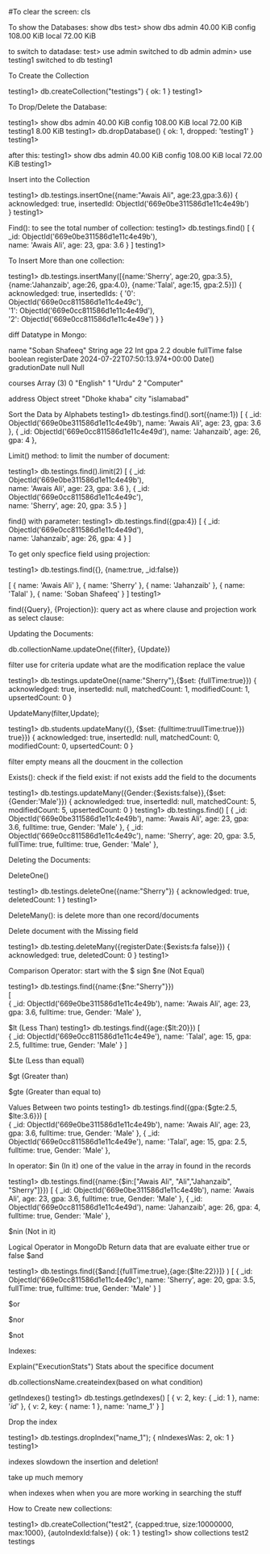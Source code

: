 
#To clear the screen:
cls

To show the Databases:
show dbs
test> show dbs
admin    40.00 KiB
config  108.00 KiB
local    72.00 KiB


to switch to datadase:
test> use admin
switched to db admin
admin> use testing1
switched to db testing1


To Create the Collection

testing1> db.createCollection("testings")
{ ok: 1 }
testing1>


To Drop/Delete the Database:

testing1> show dbs
admin      40.00 KiB
config    108.00 KiB
local      72.00 KiB
testing1    8.00 KiB
testing1> db.dropDatabase()
{ ok: 1, dropped: 'testing1' }
testing1>

after this:
testing1> show dbs
admin    40.00 KiB
config  108.00 KiB
local    72.00 KiB
testing1>


Insert into the Collection

testing1> db.testings.insertOne({name:"Awais Ali", age:23,gpa:3.6})
{
  acknowledged: true,
  insertedId: ObjectId('669e0be311586d1e11c4e49b')    
}
testing1>


Find(): to see the total number of collection:
testing1> db.testings.find()
[
  {
    _id: ObjectId('669e0be311586d1e11c4e49b'),        
    name: 'Awais Ali',
    age: 23,
    gpa: 3.6
  }
]
testing1>

To Insert More than one collection:

testing1> db.testings.insertMany([{name:'Sherry', age:20, gpa:3.5}, {name:'Jahanzaib', age:26, gpa:4.0}, {name:'Talal', age:15, gpa:2.5}])
{
  acknowledged: true,
  insertedIds: {
    '0': ObjectId('669e0cc811586d1e11c4e49c'),        
    '1': ObjectId('669e0cc811586d1e11c4e49d'),        
    '2': ObjectId('669e0cc811586d1e11c4e49e')
  }
}


diff Datatype in Mongo:

name
"Soban Shafeeq" String
age
22 Int
gpa
2.2  double
fullTime
false  boolean
registerDate
2024-07-22T07:50:13.974+00:00   Date()
gradutionDate
null    Null

courses
Array (3)
0
"English"
1
"Urdu"
2
"Computer"

address
Object
street
"Dhoke khaba"
city
"islamabad"


Sort the Data by Alphabets
testing1> db.testings.find().sort({name:1})
[
  {
    _id: ObjectId('669e0be311586d1e11c4e49b'),
    name: 'Awais Ali',
    age: 23,
    gpa: 3.6
  },
  {
    _id: ObjectId('669e0cc811586d1e11c4e49d'),
    name: 'Jahanzaib',
    age: 26,
    gpa: 4
  },



Limit() method: to limit the number of document:


testing1> db.testings.find().limit(2)
[
  {
    _id: ObjectId('669e0be311586d1e11c4e49b'),        
    name: 'Awais Ali',
    age: 23,
    gpa: 3.6
  },
  {
    _id: ObjectId('669e0cc811586d1e11c4e49c'),        
    name: 'Sherry',
    age: 20,
    gpa: 3.5
  }
]

find() with parameter:
testing1> db.testings.find({gpa:4})
[
  {
    _id: ObjectId('669e0cc811586d1e11c4e49d'),        
    name: 'Jahanzaib',
    age: 26,
    gpa: 4
  }
]


To get only specfice field using projection: 

testing1> db.testings.find({}, {name:true, _id:false})

[
  { name: 'Awais Ali' },
  { name: 'Sherry' },
  { name: 'Jahanzaib' },
  { name: 'Talal' },
  { name: 'Soban Shafeeq' }
]
testing1>


find({Query}, {Projection}): query act as where clause and projection work as select clause:


Updating the Documents:

db.collectionName.updateOne({filter}, {Update})

filter use for criteria 
update what are the modification
replace the value


testing1> db.testings.updateOne({name:"Sherry"},{$set: {fullTime:true}})
{
  acknowledged: true,
  insertedId: null,
  matchedCount: 1,
  modifiedCount: 1,
  upsertedCount: 0
}

UpdateMany(filter,Update);

testing1> db.students.updateMany({}, {$set: {fulltime:truullTime:true}})
true}})
{
  acknowledged: true,
  insertedId: null,
  matchedCount: 0,
  modifiedCount: 0,
  upsertedCount: 0
}

filter empty means all the doucment in the collection


Exists(): check if the field exist: if not exists add the field to the documents

testing1> db.testings.updateMany({Gender:{$exists:false}},{$set:{Gender:'Male'}})
{
  acknowledged: true,
  insertedId: null,
  matchedCount: 5,
  modifiedCount: 5,
  upsertedCount: 0
}
testing1> db.testings.find()
[
  {
    _id: ObjectId('669e0be311586d1e11c4e49b'),
    name: 'Awais Ali',
    age: 23,
    gpa: 3.6,
    fulltime: true,
    Gender: 'Male'
  },
  {
    _id: ObjectId('669e0cc811586d1e11c4e49c'),
    name: 'Sherry',
    age: 20,
    gpa: 3.5,
    fullTime: true,
    fulltime: true,
    Gender: 'Male'
  },



Deleting the Documents:

DeleteOne()

testing1> db.testings.deleteOne({name:"Sherry"})
{ acknowledged: true, deletedCount: 1 }
testing1> 


DeleteMany(): is delete more than one record/documents


Delete document with the Missing field

testing1> db.testing.deleteMany({registerDate:{$exists:fa
false}})
{ acknowledged: true, deletedCount: 0 }
testing1>



Comparison Operator:
start with the $ sign
$ne (Not Equal)

testing1> db.testings.find({name:{$ne:"Sherry"}})        
[  
  {
    _id: ObjectId('669e0be311586d1e11c4e49b'),
    name: 'Awais Ali',
    age: 23,
    gpa: 3.6,
    fulltime: true,
    Gender: 'Male'
  },


$lt (Less Than)
testing1> db.testings.find({age:{$lt:20}})
[  
  {
    _id: ObjectId('669e0cc811586d1e11c4e49e'),
    name: 'Talal',
    age: 15,
    gpa: 2.5,
    fulltime: true,
    Gender: 'Male'
  }
]

$Lte (Less than equall)

$gt (Greater than)

$gte (Greater than equal to)


Values Between two points
testing1> db.testings.find({gpa:{$gte:2.5, $lte:3.6}})
[  
  {
    _id: ObjectId('669e0be311586d1e11c4e49b'),
    name: 'Awais Ali',
    age: 23,
    gpa: 3.6,
    fulltime: true,
    Gender: 'Male'
  },
  {
    _id: ObjectId('669e0cc811586d1e11c4e49e'),
    name: 'Talal',
    age: 15,
    gpa: 2.5,
    fulltime: true,
    Gender: 'Male'
  },


In operator:
$in (In it)
one of the value in the array in found in the records


testing1> db.testings.find({name:{$in:["Awais Ali", "Ali","Jahanzaib", "Sherry"]}})
[
  {
    _id: ObjectId('669e0be311586d1e11c4e49b'),
    name: 'Awais Ali',
    age: 23,
    gpa: 3.6,
    fulltime: true,
    Gender: 'Male'
  },
  {
    _id: ObjectId('669e0cc811586d1e11c4e49d'),
    name: 'Jahanzaib',
    age: 26,
    gpa: 4,
    fulltime: true,
    Gender: 'Male'
  },

$nin (Not in it)


Logical Operator in MongoDb
Return data that are evaluate either true or false
$and

testing1> db.testings.find({$and:[{fullTime:true},{age:{$lte:22}}]} )
[
  {
    _id: ObjectId('669e0cc811586d1e11c4e49c'),
    name: 'Sherry',
    age: 20,
    gpa: 3.5,
    fullTime: true,
    fulltime: true,
    Gender: 'Male'
  }
]

$or

$nor

$not


Indexes:

Explain("ExecutionStats")
Stats about the specifice document

db.collectionsName.createindex(based on what condition)


getIndexes()
testing1> db.testings.getIndexes()
[
  { v: 2, key: { _id: 1 }, name: '_id_' },
  { v: 2, key: { name: 1 }, name: 'name_1' }
]


Drop the index

testing1> db.testings.dropIndex("name_1");
{ nIndexesWas: 2, ok: 1 }
testing1>

indexes slowdown the insertion and deletion!

take up much memory 

when indexes when when you are more working in searching the stuff




How to Create new collections:

testing1>  db.createCollection("test2", {capped:true, size:10000000, max:1000}, {autoIndexId:false})
{ ok: 1 }
testing1> show collections
test2   
testings









